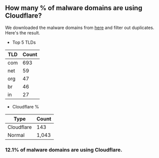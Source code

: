 ## How many % of malware domains are using Cloudflare?


We downloaded the malware domains from [here](https://urlhaus.abuse.ch) and filter out duplicates.
Here's the result.


[//]: # (start replacement)


- Top 5 TLDs

| TLD | Count |
| --- | --- |
| com | 693 |
| net | 59 |
| org | 47 |
| br | 46 |
| in | 27 |


- Cloudflare %

| Type | Count |
| --- | --- |
| Cloudflare | 143 |
| Normal | 1,043 |


### 12.1% of malware domains are using Cloudflare.